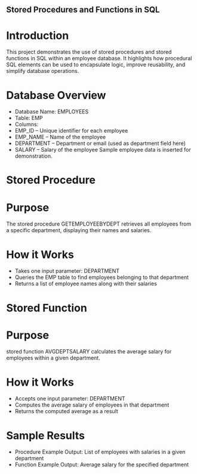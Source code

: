 
## Stored Procedures and Functions in SQL
# Introduction
This project demonstrates the use of stored procedures and stored functions in SQL within an employee database. It highlights how procedural SQL elements can be used to encapsulate logic, improve reusability, and simplify database operations.

# Database Overview
- Database Name: EMPLOYEES
- Table: EMP
- Columns:
- EMP_ID – Unique identifier for each employee
- EMP_NAME – Name of the employee
- DEPARTMENT – Department or email (used as department field here)
- SALARY – Salary of the employee
Sample employee data is inserted for demonstration.

# Stored Procedure
# Purpose
The stored procedure GETEMPLOYEEBYDEPT retrieves all employees from a specific department, displaying their names and salaries.

# How it Works

- Takes one input parameter: DEPARTMENT
- Queries the EMP table to find employees belonging to that department
- Returns a list of employee names along with their salaries

# Stored Function
# Purpose
 stored function AVGDEPTSALARY calculates the average salary for employees within a given department.

# How it Works

- Accepts one input parameter: DEPARTMENT
- Computes the average salary of employees in that department
- Returns the computed average as a result

 # Sample Results

- Procedure Example Output: List of employees with salaries in a given department
- Function Example Output: Average salary for the specified department

